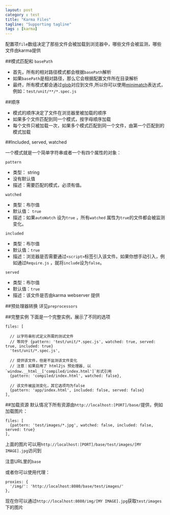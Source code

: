 ```yaml
---
layout: post
category : test
title: "Karma Files"
tagline: "Supporting tagline"
tags : [karma]
---
```


配置项`file`数组决定了那些文件会被加载到浏览器中，哪些文件会被监测，哪些文件由karma提供

##模式匹配和 `basePath`

- 首先，所有的相对路径模式都会根据`basePath`解析
- 如果`basePath`是相对路径，那么它会根据配置文件所在目录解析
- 最终，所有模式都会通过[glob](https://github.com/isaacs/node-glob)对应到文件,所以你可以使用[minimatch](https://github.com/isaacs/minimatch)表达式，例如：`test/unit/**/*.spec.js`


##顺序

- 模式的顺序决定了文件在浏览器里被加载的顺序
- 如果多个文件匹配到同一个模式，按字母顺序加载
- 每个文件只被加载一次，如果多个模式匹配到同一个文件，由第一个匹配到的模式加载

##Included, served, watched

一个模式就是一个简单字符串或者一个有四个属性的对象：

`pattern`

- 类型： string
- 没有默认值
- 描述：需要匹配的模式，必须有值。

`watched`

- 类型：布尔值
- 默认值： `true`
- 描述：如果`autoWatch` 设为`true` ，所有`watched` 属性为`true`的文件都会被监测变化。

`included`

- 类型：布尔值
- 默认值：`true`
- 描述：浏览器是否需要通过`<script>`标签引入该文件。如果你想手动引入，例如通过`Require.js` ，就将`include`设为`false`。

`served`

- 类型：布尔值
- 默认值：`true`
- 描述：该文件是否由karma webserver 提供

##预处理器转换
详见`preprocessors`

##完整实例
下面是一个完整实例，展示了不同的选项

    files: [
    
      // 以字符串形式定义所需的测试文件
      // 等同于 {pattern: 'test/unit/*.spec.js', watched: true, served: true, included: true}
      'test/unit/*.spec.js',
    
      // 提供该文件，但是不监测该文件变化
      // 注意：如果启用了 html2js 预处理器, 以 `window.__html__['compiled/index.html']`形式引用
      {pattern: 'compiled/index.html', watched: false},
    
      // 该文件被监测变化，其它选项均为false
      {pattern: 'app/index.html', included: false, served: false}
    ],

##加载资源
默认情况下所有资源由`http://localhost:[PORT]/base/`提供，例如加载图片：

    files: [
      {pattern: 'test/images/*.jpg', watched: false, included: false, served: true}
    ],

上面的图片可以用`http://localhost:[PORT]/base/test/images/[MY IMAGE].jpg`访问到

注意URL里的`base`

或者你可以使用代理：

    proxies: {
      '/img/': 'http://localhost:8080/base/test/images/'
    },
    
现在你可以通过`http://localhost:8080/img/[MY IMAGE].jpg`获取`test/images`下的图片